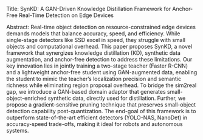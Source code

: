 Title: SynKD: A GAN-Driven Knowledge Distillation Framework for Anchor-Free Real-Time Detection on Edge Devices

Abstract:
Real-time object detection on resource-constrained edge devices demands models that balance accuracy, speed, and efficiency. While single-stage detectors like SSD excel in speed, they struggle with small objects and computational overhead. This paper proposes SynKD, a novel framework that synergizes knowledge distillation (KD), synthetic data augmentation, and anchor-free detection to address these limitations. Our key innovation lies in jointly training a two-stage teacher (Faster R-CNN) and a lightweight anchor-free student using GAN-augmented data, enabling the student to mimic the teacher’s localization precision and semantic richness while eliminating region proposal overhead. To bridge the sim2real gap, we introduce a GAN-based domain adaptor that generates small-object-enriched synthetic data, directly used for distillation. Further, we propose a gradient-sensitive pruning technique that preserves small-object detection capability post-quantization. The end-goal of this framework is to outperform state-of-the-art efficient detectors (YOLO-NAS, NanoDet) in accuracy-speed trade-offs, making it ideal for robots and autonomous systems.
